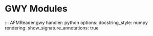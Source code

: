 # GWY Modules

::: AFMReader.gwy
    handler: python
    options:
        docstring_style: numpy
        rendering:
            show_signature_annotations: true
